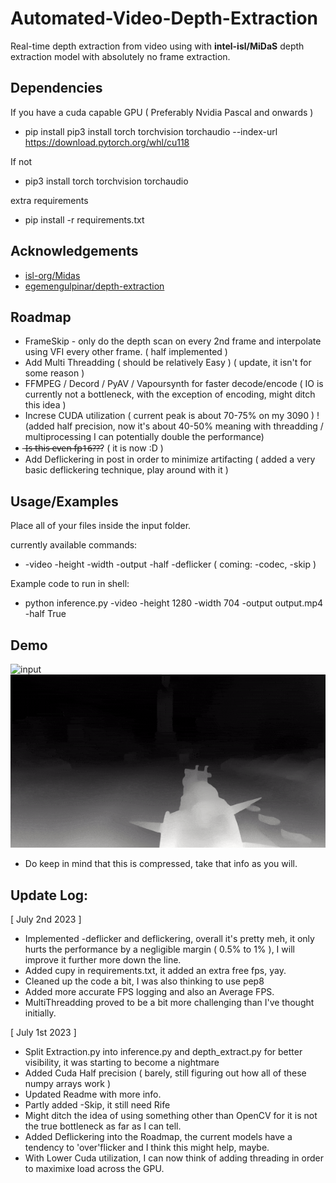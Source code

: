 


# Automated-Video-Depth-Extraction 
Real-time depth extraction from video using with **intel-isl/MiDaS** depth extraction model with absolutely no frame extraction.

## Dependencies
If you have a cuda capable GPU ( Preferably Nvidia Pascal and onwards )
 - pip install pip3 install torch torchvision torchaudio --index-url https://download.pytorch.org/whl/cu118

If not
 - pip3 install torch torchvision torchaudio

extra requirements
 - pip install -r requirements.txt

## Acknowledgements

 - [isl-org/Midas](https://github.com/isl-org/MiDaS)
 - [egemengulpinar/depth-extraction](https://github.com/egemengulpinar/depth-extraction)

## Roadmap
 - FrameSkip - only do the depth scan on every 2nd frame and interpolate using VFI every other frame. ( half implemented )
 - Add Multi Threadding ( should be relatively Easy ) ( update, it isn't for some reason )
 - FFMPEG / Decord / PyAV / Vapoursynth for faster decode/encode ( IO is currently not a bottleneck, with the exception of encoding, might ditch this idea )
 - Increse CUDA utilization ( current peak is about 70-75% on my 3090 ) ! (added half precision, now it's about 40-50% meaning with threadding / multiprocessing I can potentially double the performance)
 - ̶I̶s̶ ̶t̶h̶i̶s̶ ̶e̶v̶e̶n̶ ̶f̶p̶1̶6̶?̶?̶? ( it is now :D )
 - Add Deflickering in post in order to minimize artifacting ( added a very basic deflickering technique, play around with it )

## Usage/Examples
Place all of your files inside the input folder.

currently available commands:
 - -video -height -width -output -half -deflicker ( coming: -codec, -skip )

Example code to run in shell:
 - python inference.py -video -height 1280 -width 704 -output output.mp4 -half True

## Demo

![input](https://github.com/NevermindNilas/Automated-Video-Depth-Extraction/blob/main/input/input.gif)![output](https://github.com/NevermindNilas/Automated-Video-Depth-Extraction/blob/main/output/output.gif)

 - Do keep in mind that this is compressed, take that info as you will.

## Update Log:
[ July  2nd 2023 ]

 - Implemented -deflicker and deflickering, overall it's pretty meh, it only hurts the performance by a negligible margin ( 0.5% to 1% ), I will improve it further more down the line.
 - Added cupy in requirements.txt, it added an extra free fps, yay.
 - Cleaned up the code a bit, I was also thinking to use pep8
 - Added more accurate FPS logging and also an Average FPS.
 - MultiThreadding proved to be a bit more challenging than I've thought initially.
 
[ July 1st 2023 ]
 
 - Split Extraction.py into inference.py and depth_extract.py for better visibility, it was starting to become a nightmare
 - Added Cuda Half precision ( barely, still figuring out how all of these numpy arrays work )
 - Updated Readme with more info.
 - Partly added -Skip, it still need Rife
 - Might ditch the idea of using something other than OpenCV for it is not the true bottleneck as far as I can tell.
 - Added Deflickering into the Roadmap, the current models have a tendency to 'over'flicker and I think this might help, maybe.
 - With Lower Cuda utilization, I can now think of adding threading in order to maximixe load across the GPU.